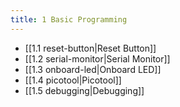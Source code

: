 ```yaml
---
title: 1 Basic Programming
---
```


-  [[1.1 reset-button|Reset Button]]
-  [[1.2 serial-monitor|Serial Monitor]]
-  [[1.3 onboard-led|Onboard LED]]
-  [[1.4 picotool|Picotool]]
-  [[1.5 debugging|Debugging]]

